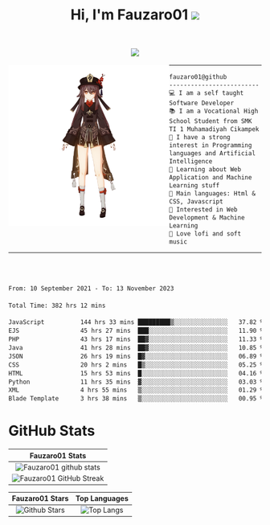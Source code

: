 <h1 align="center">
Hi, I'm Fauzaro01
  <img src="https://media.giphy.com/media/hvRJCLFzcasrR4ia7z/giphy.gif" width="30"></h1>
<br/>

<p align="center">
  <a href="https://github.com/DenverCoder1/readme-typing-svg"><img src="https://readme-typing-svg.herokuapp.com?lines=zZz;Full+Stack+Web+Developer;Student;Software%20Develover;Always%20learning%20new%20things&center=true&width=380&height=45"></a>
</p>

<img align="left" src="/assets/icon2.png" alt="Zeen" width="320" height="320" />
<hr>

```
fauzaro01@github
-------------------------
💻 I am a self taught Software Developer
📚 I am a Vocational High School Student from SMK TI 1 Muhamadiyah Cikampek
📝 I have a strong interest in Programming languages and Artificial Intelligence
🌱 Learning about Web Application and Machine Learning stuff
🌟 Main languages: Html & CSS, Javascript
🚩 Interested in Web Development & Machine Learning
🎵 Love lofi and soft music
```

<hr>
<br>
<br>
<div align="left">
<!--START_SECTION:waka-->

```txt
From: 10 September 2021 - To: 13 November 2023

Total Time: 382 hrs 12 mins

JavaScript          144 hrs 33 mins █████████▒░░░░░░░░░░░░░░░   37.82 %
EJS                 45 hrs 27 mins  ███░░░░░░░░░░░░░░░░░░░░░░   11.90 %
PHP                 43 hrs 17 mins  ██▓░░░░░░░░░░░░░░░░░░░░░░   11.33 %
Java                41 hrs 28 mins  ██▓░░░░░░░░░░░░░░░░░░░░░░   10.85 %
JSON                26 hrs 19 mins  █▓░░░░░░░░░░░░░░░░░░░░░░░   06.89 %
CSS                 20 hrs 2 mins   █▒░░░░░░░░░░░░░░░░░░░░░░░   05.25 %
HTML                15 hrs 53 mins  █░░░░░░░░░░░░░░░░░░░░░░░░   04.16 %
Python              11 hrs 35 mins  ▓░░░░░░░░░░░░░░░░░░░░░░░░   03.03 %
XML                 4 hrs 55 mins   ▒░░░░░░░░░░░░░░░░░░░░░░░░   01.29 %
Blade Template      3 hrs 38 mins   ▒░░░░░░░░░░░░░░░░░░░░░░░░   00.95 %
```

<!--END_SECTION:waka-->
</div>

# GitHub Stats

|                                                            Fauzaro01 Stats                                                            |
| :--------------------------------------------------------------------------------------------------------------------------------------------: |
|        ![Fauzaro01 github stats](https://github-readme-stats.vercel.app/api?username=Fauzaro01&show_icons=true&theme=algolia)        |
|              ![Fauzaro01 GitHub Streak](https://github-readme-streak-stats.herokuapp.com/?user=Fauzaro01&theme=algolia)              |

|                                                                                              Fauzaro01 Stars                                                                                              |                                                           Top Languages                                                           |
| :----------------------------------------------------------------------------------------------------------------------------------------------------------------------------------------------------------------: | :-------------------------------------------------------------------------------------------------------------------------------: |
| ![Github Stars](https://github-readme-stats.vercel.app/api?username=Fauzaro01&show_icons=true&locale=en&count_private=true&hide_rank=true&custom_title=My%20GitHub%20Stats&disable_animations=true&theme=algolia) | ![Top Langs](https://github-readme-stats.vercel.app/api/top-langs/?username=Fauzaro01&langs_count=8&theme=algolia&layout=compact) |

